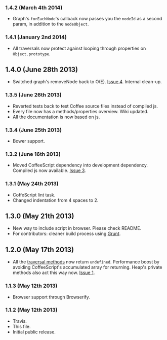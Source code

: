 ### 1.4.2 (March 4th 2014)
- Graph's `forEachNode`'s callback now passes you the `nodeId` as a second param, in addition to the `nodeObject`.

### 1.4.1 (January 2nd 2014)
- All traversals now protect against looping through properties on `Object.prototype`.

## 1.4.0 (June 28th 2013)
- Switched graph's removeNode back to O(E). [Issue 4](https://github.com/chenglou/data-structures/issues/4). Internal clean-up.

### 1.3.5 (June 26th 2013)
- Reverted tests back to test Coffee source files instead of compiled js.
- Every file now has a methods/properties overview. Wiki updated.
- All the documentation is now based on js.

### 1.3.4 (June 25th 2013)
- Bower support.

### 1.3.2 (June 16th 2013)
- Moved CoffeeScript dependency into development dependency. Compiled js now available. [Issue 3](https://github.com/chenglou/data-structures/issues/3).

### 1.3.1 (May 24th 2013)
- CoffeScript lint task.
- Changed indentation from 4 spaces to 2.

## 1.3.0 (May 21th 2013)
- New way to include script in browser. Please check README.
- For contributors: cleaner build process using [Grunt](http://gruntjs.com).

## 1.2.0 (May 17th 2013)
- All the [traversal methods](https://github.com/chenglou/data-structures/wiki) now return `undefined`. Performance boost by avoiding CoffeeScript's accumulated array for returning. Heap's private methods also act this way now. [Issue 1](https://github.com/chenglou/data-structures/pull/1).

### 1.1.3 (May 12th 2013)
- Browser support through Browserify.

### 1.1.2 (May 12th 2013)
- Travis.
- This file.
- Initial public release.
